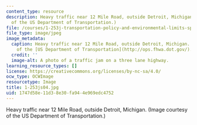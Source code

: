 ```yaml
---
content_type: resource
description: Heavy traffic near 12 Mile Road, outside Detroit, Michigan. (Image courtesy
  of the US Department of Transportation.)
file: /courses/1-253j-transportation-policy-and-environmental-limits-spring-2004/1747d58e11d38e30fa944e969edc4752_1-253js04.jpg
file_type: image/jpeg
image_metadata:
  caption: Heavy traffic near 12 Mile Road, outside Detroit, Michigan. (Image courtesy
    of the [US Department of Transportation](http://ops.fhwa.dot.gov/).)
  credit: ''
  image-alt: A photo of a traffic jam on a three lane highway.
learning_resource_types: []
license: https://creativecommons.org/licenses/by-nc-sa/4.0/
ocw_type: OCWImage
resourcetype: Image
title: 1-253js04.jpg
uid: 1747d58e-11d3-8e30-fa94-4e969edc4752
---
```

Heavy traffic near 12 Mile Road, outside Detroit, Michigan. (Image courtesy of the US Department of Transportation.)